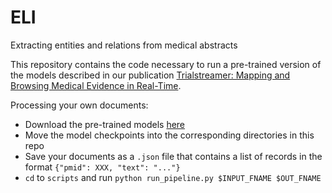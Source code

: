 # ELI
Extracting entities and relations from medical abstracts

This repository contains the code necessary to run a pre-trained version of the models described in our publication [Trialstreamer: Mapping and Browsing Medical Evidence in Real-Time](https://www.aclweb.org/anthology/2020.acl-demos.9/).

Processing your own documents:
* Download the pre-trained models [here]()
* Move the model checkpoints into the corresponding directories in this repo
* Save your documents as a `.json` file that contains a list of records in the format `{"pmid": XXX, "text": "..."}`
* `cd` to `scripts` and run `python run_pipeline.py $INPUT_FNAME $OUT_FNAME`

